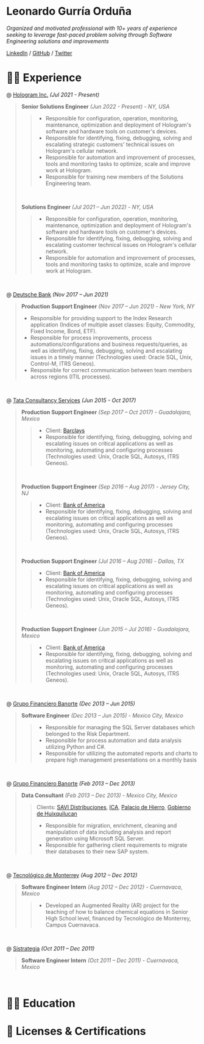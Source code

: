# Leonardo Gurría Orduña

_Organized and motivated professional with 10+ years of experience seeking to leverage fast-paced problem solving through Software Engineering solutions and improvements_ <br>

[LinkedIn](https://www.linkedin.com/in/leonardogurria/) / [GitHub](https://github.com/leoga8) / [Twitter](https://twitter.com/LeonardoGurria)

# 🧑‍💻 Experience

@ [Hologram Inc.](https://www.hologram.io/) _(Jul 2021 - Present)_ <br>
> **Senior Solutions Engineer** _(Jun 2022 - Present) - NY, USA_ <br>
>> - Responsible for configuration, operation, monitoring, maintenance, optimization and deployment of Hologram's software and hardware tools on customer's devices.
>> - Responsible for identifying, fixing, debugging, solving and escalating strategic customers' technical issues on Hologram's cellular network.
>> - Responsible for automation and improvement of processes, tools and monitoring tasks to optimize, scale and improve work at Hologram.
>> - Responsible for training new members of the Solutions Engineering team.
> <br>
>
> **Solutions Engineer** _(Jul 2021 – Jun 2022) - NY, USA_ <br>
>> - Responsible for configuration, operation, monitoring, maintenance, optimization and deployment of Hologram's software and hardware tools on customer's devices.
>> - Responsible for identifying, fixing, debugging, solving and escalating customer technical issues on Hologram's cellular network.
>> - Responsible for automation and improvement of processes, tools and monitoring tasks to optimize, scale and improve work at Hologram.

<br>

@ [Deutsche Bank](https://www.db.com/) _(Nov 2017 – Jun 2021)_ <br>
> **Production Support Engineer** _(Nov 2017 – Jun 2021) - New York, NY_ <br>
> - Responsible for providing support to the Index Research application (Indices of multiple asset classes: Equity, Commodity, Fixed Income, Bond, ETF).
> - Responsible for process improvements, process automations/configurations and business requests/queries, as well as identifying, fixing, debugging, solving and escalating issues in a timely manner (Technologies used: Oracle SQL, Unix, Control-M, ITRS Geneos).
> - Responsible for correct communication between team members across regions (ITIL processes).

<br>

@ [Tata Consultancy Services](https://www.tcs.com/) _(Jun 2015 - Oct 2017)_ <br>
> **Production Support Engineer** _(Sep 2017 – Oct 2017) - Guadalajara, Mexico_ <br>
>> - Client: [Barclays](https://home.barclays/)
>> - Responsible for identifying, fixing, debugging, solving and escalating issues on critical applications as well as monitoring, automating and configuring processes (Technologies used: Unix, Oracle SQL, Autosys, ITRS Geneos).
> <br>
> 
> **Production Support Engineer** _(Sep 2016 – Aug 2017) - Jersey City, NJ_ <br>
>> - Client: [Bank of America](https://www.bankofamerica.com/)
>> - Responsible for identifying, fixing, debugging, solving and escalating issues on critical applications as well as monitoring, automating and configuring processes (Technologies used: Unix, Oracle SQL, Autosys, ITRS Geneos).
> <br>
> 
> **Production Support Engineer** _(Jul 2016 – Aug 2016) - Dallas, TX_ <br>
>> - Client: [Bank of America](https://www.bankofamerica.com/)
>> - Responsible for identifying, fixing, debugging, solving and escalating issues on critical applications as well as monitoring, automating and configuring processes (Technologies used: Unix, Oracle SQL, Autosys, ITRS Geneos).
> <br>
> 
> **Production Support Engineer** _(Jun 2015 – Jul 2016) - Guadalajara, Mexico_ <br>
>> - Client: [Bank of America](https://www.bankofamerica.com/)
>> - Responsible for identifying, fixing, debugging, solving and escalating issues on critical applications as well as monitoring, automating and configuring processes (Technologies used: Unix, Oracle SQL, Autosys, ITRS Geneos).

<br>

@ [Grupo Financiero Banorte](https://www.banorte.com/) _(Dec 2013 – Jun 2015)_ <br>
> **Software Engineer** _(Dec 2013 – Jun 2015) - Mexico City, Mexico_ <br>
>> - Responsible for managing the SQL Server databases which belonged to the Risk Department.
>> - Responsible for process automation and data analysis utilizing Python and C#.
>> - Responsible for utilizing the automated reports and charts to prepare high management presentations on a monthly basis

<br>

@ [Grupo Financiero Banorte](https://www.banorte.com/) _(Feb 2013 – Dec 2013)_ <br>
> **Data Consultant** _(Feb 2013 – Dec 2013) - Mexico City, Mexico_ <br>
>> Clients: [SAVI Distribuciones](https://www.linkedin.com/company/savi-distribuciones/), [ICA](https://ica.com.mx/), [Palacio de Hierro](https://www.elpalaciodehierro.com/), [Gobierno de Huixquilucan](http://www.huixquilucan.gob.mx/)
>> - Responsible for migration, enrichment, cleaning and manipulation of data including analysis and report generation using Microsoft SQL Server.
>> - Responsible for gathering client requirements to migrate their databases to their new SAP system.

<br>

@ [Tecnológico de Monterrey](https://tec.mx/es) _(Aug 2012 – Dec 2012)_ <br>
> **Software Engineer Intern** _(Aug 2012 – Dec 2012) - Cuernavaca, Mexico_ <br>
>> - Developed an Augmented Reality (AR) project for the teaching of how to balance chemical equations in Senior High School level, financed by Tecnológico de Monterrey, Campus Cuernavaca.

<br>

@ [Sistrategia](https://sistrategia.com/) _(Oct 2011 – Dec 2011)_ <br>
> **Software Engineer Intern** _(Oct 2011 – Dec 2011) - Cuernavaca, Mexico_ <br>

<br>


# 🧑‍🎓 Education

# 🚧 Licenses & Certifications